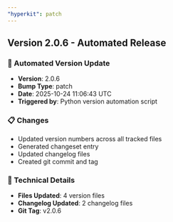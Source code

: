 ```yaml
---
"hyperkit": patch
---
```


## Version 2.0.6 - Automated Release

### 🚀 Automated Version Update
- **Version**: 2.0.6
- **Bump Type**: patch
- **Date**: 2025-10-24 11:06:43 UTC
- **Triggered by**: Python version automation script

### 📋 Changes
- Updated version numbers across all tracked files
- Generated changeset entry
- Updated changelog files
- Created git commit and tag

### 🔧 Technical Details
- **Files Updated**: 4 version files
- **Changelog Updated**: 2 changelog files
- **Git Tag**: v2.0.6
